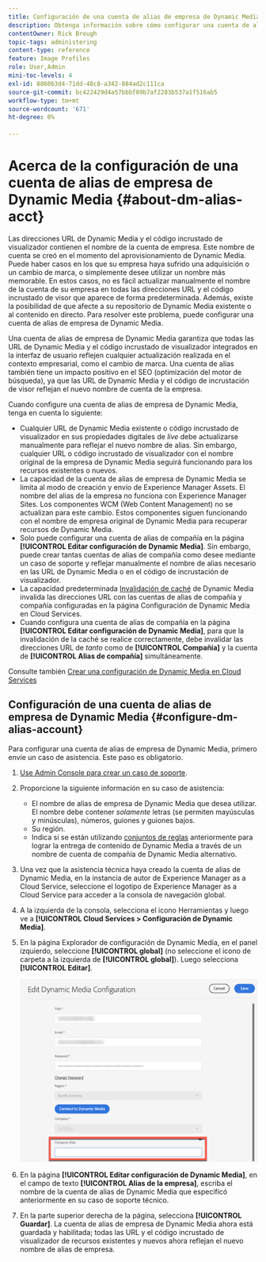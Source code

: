 ```yaml
---
title: Configuración de una cuenta de alias de empresa de Dynamic Media
description: Obtenga información sobre cómo configurar una cuenta de alias de compañía en Dynamic Media.
contentOwner: Rick Brough
topic-tags: administering
content-type: reference
feature: Image Profiles
role: User,Admin
mini-toc-levels: 4
exl-id: 886063d4-71dd-48c8-a342-884ad2c111ca
source-git-commit: bc422429d4a57bbbf89b7af2283b537a1f516ab5
workflow-type: tm+mt
source-wordcount: '671'
ht-degree: 0%

---
```


# Acerca de la configuración de una cuenta de alias de empresa de Dynamic Media {#about-dm-alias-acct}

<!-- hide: yes
hidefromtoc: yes 
-->

<!-- 
>[!NOTE]
>
>This feature to create a Dynamic Media company alias account is in the Prerelease Channel for January 2022. See [Prerelease Channel documentation](https://experienceleague.adobe.com/docs/experience-manager-cloud-service/content/release-notes/prerelease.html?lang=en#enable-prerelease) for information on how to enable the feature for your environment. The feature is generally available in the February 2022 release. 
-->

Las direcciones URL de Dynamic Media y el código incrustado de visualizador contienen el nombre de la cuenta de empresa. Este nombre de cuenta se creó en el momento del aprovisionamiento de Dynamic Media. Puede haber casos en los que su empresa haya sufrido una adquisición o un cambio de marca, o simplemente desee utilizar un nombre más memorable. En estos casos, no es fácil actualizar manualmente el nombre de la cuenta de su empresa en todas las direcciones URL y el código incrustado de visor que aparece de forma predeterminada. Además, existe la posibilidad de que afecte a su repositorio de Dynamic Media existente o al contenido en directo. Para resolver este problema, puede configurar una cuenta de alias de empresa de Dynamic Media.

Una cuenta de alias de empresa de Dynamic Media garantiza que todas las URL de Dynamic Media y el código incrustado de visualizador integrados en la interfaz de usuario reflejen cualquier actualización realizada en el contexto empresarial, como el cambio de marca. Una cuenta de alias también tiene un impacto positivo en el SEO (optimización del motor de búsqueda), ya que las URL de Dynamic Media y el código de incrustación de visor reflejan el nuevo nombre de cuenta de la empresa.

Cuando configure una cuenta de alias de empresa de Dynamic Media, tenga en cuenta lo siguiente:

* Cualquier URL de Dynamic Media existente o código incrustado de visualizador en sus propiedades digitales de *live* debe actualizarse manualmente para reflejar el nuevo nombre de alias. Sin embargo, cualquier URL o código incrustado de visualizador con el nombre original de la empresa de Dynamic Media seguirá funcionando para los recursos existentes o nuevos.
* La capacidad de la cuenta de alias de empresa de Dynamic Media se limita al modo de creación y envío de Experience Manager Assets. El nombre del alias de la empresa no funciona con Experience Manager Sites. Los componentes WCM (Web Content Management) no se actualizan para este cambio. Estos componentes siguen funcionando con el nombre de empresa original de Dynamic Media para recuperar recursos de Dynamic Media.
* Solo puede configurar una cuenta de alias de compañía en la página **[!UICONTROL Editar configuración de Dynamic Media]**. Sin embargo, puede crear tantas cuentas de alias de compañía como desee mediante un caso de soporte y reflejar manualmente el nombre de alias necesario en las URL de Dynamic Media o en el código de incrustación de visualizador.
* La capacidad predeterminada [Invalidación de caché](/help/assets/dynamic-media/invalidate-cdn-cache-dynamic-media.md) de Dynamic Media invalida las direcciones URL con las cuentas de alias de compañía y compañía configuradas en la página Configuración de Dynamic Media en Cloud Services.
* Cuando configura una cuenta de alias de compañía en la página **[!UICONTROL Editar configuración de Dynamic Media]**, para que la invalidación de la caché se realice correctamente, debe invalidar las direcciones URL de *tanto* como de **[!UICONTROL Compañía]** y la cuenta de **[!UICONTROL Alias de compañía]** simultáneamente.

Consulte también [Crear una configuración de Dynamic Media en Cloud Services](/help/assets/dynamic-media/config-dm.md#configuring-dynamic-media-cloud-services)

## Configuración de una cuenta de alias de empresa de Dynamic Media {#configure-dm-alias-account}

Para configurar una cuenta de alias de empresa de Dynamic Media, primero envíe un caso de asistencia. Este paso es obligatorio.

1. [Use Admin Console para crear un caso de soporte](https://helpx.adobe.com/es/enterprise/using/support-for-experience-cloud.html).
1. Proporcione la siguiente información en su caso de asistencia:

   * El nombre de alias de empresa de Dynamic Media que desea utilizar. El nombre debe contener *solamente* letras (se permiten mayúsculas y minúsculas), números, guiones y guiones bajos.
   * Su región.
   * Indica si se están utilizando [conjuntos de reglas](/help/assets/dynamic-media/using-rulesets-to-transform-urls.md) anteriormente para lograr la entrega de contenido de Dynamic Media a través de un nombre de cuenta de compañía de Dynamic Media alternativo.

1. Una vez que la asistencia técnica haya creado la cuenta de alias de Dynamic Media, en la instancia de autor de Experience Manager as a Cloud Service, seleccione el logotipo de Experience Manager as a Cloud Service para acceder a la consola de navegación global.
1. A la izquierda de la consola, selecciona el icono Herramientas y luego ve a **[!UICONTROL Cloud Services > Configuración de Dynamic Media]**.
1. En la página Explorador de configuración de Dynamic Media, en el panel izquierdo, seleccione **[!UICONTROL global]** (no seleccione el icono de carpeta a la izquierda de **[!UICONTROL global]**). Luego selecciona **[!UICONTROL Editar]**.

   ![Campo de texto Alias de empresa de Dynamic Media](/help/assets/assets-dm/dm-company-alias.png)

1. En la página **[!UICONTROL Editar configuración de Dynamic Media]**, en el campo de texto **[!UICONTROL Alias de la empresa]**, escriba el nombre de la cuenta de alias de Dynamic Media que especificó anteriormente en su caso de soporte técnico.
1. En la parte superior derecha de la página, selecciona **[!UICONTROL Guardar]**.
La cuenta de alias de empresa de Dynamic Media ahora está guardada y habilitada; todas las URL y el código incrustado de visualizador de recursos existentes y nuevos ahora reflejan el nuevo nombre de alias de empresa.